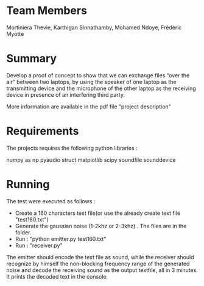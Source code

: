 # Team Members
Mortiniera Thevie, Karthigan Sinnathamby, Mohamed Ndoye, Frédéric Myotte

# Summary
Develop a proof of concept to show that we can exchange files “over the air” between two laptops, by using the speaker of one laptop as the transmitting device and the microphone of the other laptop as the receiving device in presence of an interfering third party.

More information are available in the pdf file "project description"

# Requirements 

The projects requires the following python libraries : 

numpy as np
pyaudio
struct
matplotlib
scipy
soundfile
sounddevice

# Running 

The test were executed as follows  :
- Create a 160 characters text file(or use the already create text file "test160.txt")
- Generate the gaussian noise (1-2khz or 2-3khz) . The files are in the folder.
- Run : "python emitter.py test160.txt"
- Run : "receiver.py"

The emitter should encode the text file as sound, while the receiver should recognize by himself the non-blocking frequency range of the generated noise and decode the receiving sound as the output textfile, all in 3 minutes. It prints the decoded text in the console.
